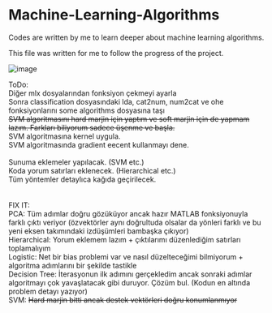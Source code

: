 # Machine-Learning-Algorithms
Codes are written by me to learn deeper about machine learning algorithms.

This file was written for me to follow the progress of the project.


![image](https://github.com/BeartTF/Machine-Learning-Algorithms/assets/117646542/db98e6cb-61a1-4238-8cff-84880bf14884)


ToDo: <br />
Diğer mlx dosyalarından fonksiyon çekmeyi ayarla <br />
Sonra classification dosyasındaki lda, cat2num, num2cat ve ohe fonksiyonlarını some algorithms dosyasına taşı <br />
~~SVM algoritmasını hard marjin için yaptım ve soft marjin için de yapmam lazım. Farkları biliyorum sadece üşenme ve başla.~~ <br />
SVM algoritmasına kernel uygula. <br />
SVM algoritmasında gradient eecent kullanmayı dene. <br />
<br />
Sunuma eklemeler yapılacak. (SVM etc.) <br />
Koda yorum satırları eklenecek. (Hierarchical etc.) <br />
Tüm yöntemler detaylıca kağıda geçirilecek. <br />
<br />
<br />
FIX IT: <br />
PCA: Tüm adımlar doğru gözüküyor ancak hazır MATLAB fonksiyonuyla farklı çıktı veriyor (özvektörler aynı doğrultuda olsalar da yönleri farklı ve bu yeni eksen takımındaki izdüşümleri bambaşka çıkıyor) <br />
Hierarchical: Yorum eklemem lazım + çıktılarımı düzenlediğim satırları toplamalıyım <br />
Logistic: Net bir bias problemi var ve nasıl düzelteceğimi bilmiyorum + algoritma adımlarını bir şekilde tastikle <br />
Decision Tree: İterasyonun ilk adımını gerçekledim ancak sonraki adımlar algoritmayı çok yavaşlatacak gibi duruyor. Çözüm bul. (Kodun en altında problem detayı yazıyor) <br />
SVM: ~~Hard marjin bitti ancak destek vektörleri doğru konumlanmıyor~~ <br />
